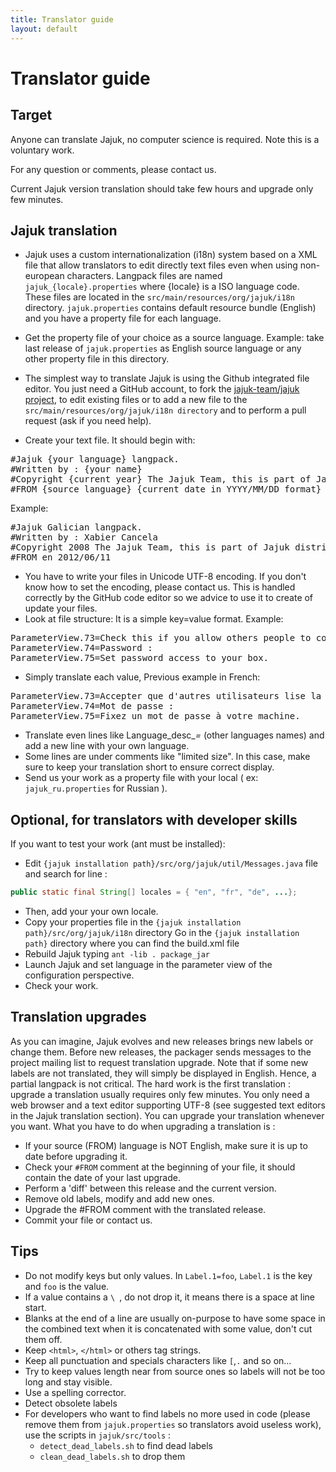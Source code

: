 ```yaml
---
title: Translator guide
layout: default
---
```

# Translator guide

## Target
Anyone can translate Jajuk, no computer science is required. Note this is a voluntary work. 

For any question or comments, please contact us. 

Current Jajuk version translation should take few hours and upgrade only few minutes.

## Jajuk translation
* Jajuk uses a custom internationalization (i18n) system based on a XML file that allow translators to edit directly text files even when using non-european characters. 
Langpack files are named ``jajuk_{locale}.properties`` where {locale} is a ISO language code.
 These files are located in the ``src/main/resources/org/jajuk/i18n`` directory.
``jajuk.properties`` contains default resource bundle (English) and you have a property file for each language.

* Get the property file of your choice as a source language. Example: take last release of ``jajuk.properties`` as English source language or any other property file in this directory.
* The simplest way to translate Jajuk is using the Github integrated file editor. You just need a GitHub account, to fork the [jajuk-team/jajuk project](https://github.com/jajuk-team/jajuk), to edit existing files or to add a new file to the ``src/main/resources/org/jajuk/i18n directory`` and to perform a pull request (ask if you need help). 
* Create your text file. It should begin with:

<pre>
#Jajuk {your language} langpack.
#Written by : {your name}
#Copyright {current year} The Jajuk Team, this is part of Jajuk distributed under the GPL V2 license
#FROM {source language} {current date in YYYY/MM/DD format}
</pre>

Example:

<pre>
#Jajuk Galician langpack.
#Written by : Xabier Cancela
#Copyright 2008 The Jajuk Team, this is part of Jajuk distributed under the GPL V2 license
#FROM en 2012/06/11
</pre>

  * You have to write your files in Unicode UTF-8 encoding. If you don't know how to set the encoding, please contact us. This is handled correctly by the GitHub code editor so we advice to use it to create of update your files.  
  * Look at file structure: It is a simple key=value format. Example:
<pre>
ParameterView.73=Check this if you allow others people to come read music from your box
ParameterView.74=Password :
ParameterView.75=Set password access to your box. 
</pre>

  * Simply translate each value, Previous example in French:

<pre>
ParameterView.73=Accepter que d'autres utilisateurs lise la musique située sur votre machine
ParameterView.74=Mot de passe :
ParameterView.75=Fixez un mot de passe à votre machine.
</pre>

  * Translate even lines like Language_desc_*=* (other languages names) and add a new line with your own language.
  * Some lines are under comments like "limited size". In this case, make sure to keep your translation short to ensure correct display.
  * Send us your work as a property file with your local ( ex: ``jajuk_ru.properties`` for Russian ).

## Optional, for translators with developer skills
If you want to test your work (ant must be installed):

  * Edit ``{jajuk installation path}/src/org/jajuk/util/Messages.java`` file and search for line :
```java
public static final String[] locales = { "en", "fr", "de", ...};
```
  * Then, add your your own locale.
  * Copy your properties file in the ``{jajuk installation path}/src/org/jajuk/i18n`` directory
Go in the ``{jajuk installation path}`` directory where you can find the build.xml file
  * Rebuild Jajuk typing ``ant -lib . package_jar``
  * Launch Jajuk and set language in the parameter view of the configuration perspective.
  * Check your work.

## Translation upgrades
As you can imagine, Jajuk evolves and new releases brings new labels or change them. Before new releases, 
the packager sends messages to the project mailing list to request translation upgrade. 
Note that if some new labels are not translated, they will simply be displayed in English. Hence, a partial langpack is not critical. 
The hard work is the first translation : upgrade a translation usually requires only few minutes. 
You only need a web browser and a text editor supporting UTF-8 (see suggested text editors in the Jajuk translation section). 
You can upgrade your translation whenever you want. What you have to do when upgrading a translation is :

  * If your source (FROM) language is NOT English, make sure it is up to date before upgrading it.
  * Check your ``#FROM`` comment at the beginning of your file, it should contain the date of your last upgrade.
  * Perform a 'diff' between this release and the current version.
  * Remove old labels, modify and add new ones.
  * Upgrade the #FROM comment with the translated release.
  * Commit your file or contact us.

## Tips
  * Do not modify keys but only values. In ``Label.1=foo``, ``Label.1`` is the key and ``foo`` is the value.
  * If a value contains a ``\ ``, do not drop it, it means there is a space at line start.
  * Blanks at the end of a line are usually on-purpose to have some space in the combined text when it is concatenated with some value, don't cut them off.
  * Keep ``<html>``, ``</html>`` or others tag strings.
  * Keep all punctuation and specials characters like ``[``,``.`` and so on...
  * Try to keep values length near from source ones so labels will not be too long and stay visible.
  * Use a spelling corrector.
  * Detect obsolete labels
  * For developers who want to find labels no more used in code (please remove them from ``jajuk.properties`` so translators avoid useless work), use the scripts in ``jajuk/src/tools`` :
    * ``detect_dead_labels.sh`` to find dead labels
    * ``clean_dead_labels.sh`` to drop them
